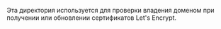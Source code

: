 Эта директория используется для проверки владения доменом при получении или обновлении сертификатов Let's Encrypt.